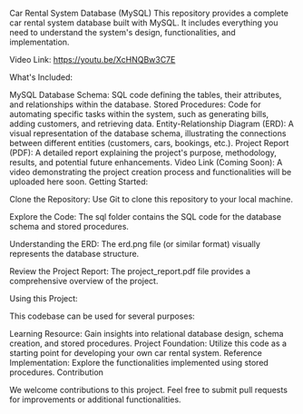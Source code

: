 Car Rental System Database (MySQL)
This repository provides a complete car rental system database built with MySQL. It includes everything you need to understand the system's design, functionalities, and implementation.


Video Link: https://youtu.be/XcHNQBw3C7E


What's Included:

MySQL Database Schema:
SQL code defining the tables, their attributes, and relationships within the database.
Stored Procedures:
Code for automating specific tasks within the system, such as generating bills, adding customers, and retrieving data.
Entity-Relationship Diagram (ERD):
A visual representation of the database schema, illustrating the connections between different entities (customers, cars, bookings, etc.).
Project Report (PDF):
A detailed report explaining the project's purpose, methodology, results, and potential future enhancements.
Video Link (Coming Soon):
A video demonstrating the project creation process and functionalities will be uploaded here soon.
Getting Started:

Clone the Repository:
Use Git to clone this repository to your local machine.

Explore the Code:
The sql folder contains the SQL code for the database schema and stored procedures.

Understanding the ERD:
The erd.png file (or similar format) visually represents the database structure.

Review the Project Report:
The project_report.pdf file provides a comprehensive overview of the project.

Using this Project:

This codebase can be used for several purposes:

Learning Resource: Gain insights into relational database design, schema creation, and stored procedures.
Project Foundation: Utilize this code as a starting point for developing your own car rental system.
Reference Implementation: Explore the functionalities implemented using stored procedures.
Contribution

We welcome contributions to this project. Feel free to submit pull requests for improvements or additional functionalities.

